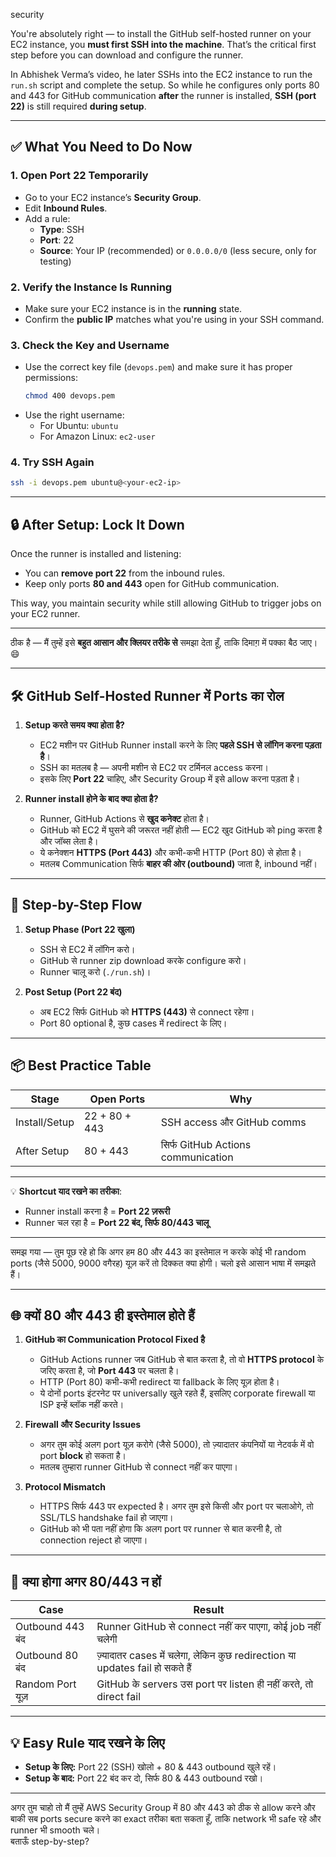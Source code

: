 security 


You're absolutely right — to install the GitHub self-hosted runner on your EC2 instance, you **must first SSH into the machine**. That’s the critical first step before you can download and configure the runner.

In Abhishek Verma’s video, he later SSHs into the EC2 instance to run the `run.sh` script and complete the setup. So while he configures only ports 80 and 443 for GitHub communication **after** the runner is installed, **SSH (port 22)** is still required **during setup**.

---

## ✅ What You Need to Do Now

### 1. **Open Port 22 Temporarily**
- Go to your EC2 instance’s **Security Group**.
- Edit **Inbound Rules**.
- Add a rule:
  - **Type**: SSH
  - **Port**: 22
  - **Source**: Your IP (recommended) or `0.0.0.0/0` (less secure, only for testing)

### 2. **Verify the Instance Is Running**
- Make sure your EC2 instance is in the **running** state.
- Confirm the **public IP** matches what you're using in your SSH command.

### 3. **Check the Key and Username**
- Use the correct key file (`devops.pem`) and make sure it has proper permissions:
  ```bash
  chmod 400 devops.pem
  ```
- Use the right username:
  - For Ubuntu: `ubuntu`
  - For Amazon Linux: `ec2-user`

### 4. **Try SSH Again**
```bash
ssh -i devops.pem ubuntu@<your-ec2-ip>
```

---

## 🔒 After Setup: Lock It Down

Once the runner is installed and listening:
- You can **remove port 22** from the inbound rules.
- Keep only ports **80 and 443** open for GitHub communication.

This way, you maintain security while still allowing GitHub to trigger jobs on your EC2 runner.

---

ठीक है — मैं तुम्हें इसे **बहुत आसान और क्लियर तरीके से** समझा देता हूँ, ताकि दिमाग़ में पक्का बैठ जाए। 😄

---

## 🛠 GitHub Self-Hosted Runner में Ports का रोल

1. **Setup करते समय क्या होता है?**  
   - EC2 मशीन पर GitHub Runner install करने के लिए **पहले SSH से लॉगिन करना पड़ता है**।  
   - SSH का मतलब है — अपनी मशीन से EC2 पर टर्मिनल access करना।  
   - इसके लिए **Port 22** चाहिए, और Security Group में इसे allow करना पड़ता है।

2. **Runner install होने के बाद क्या होता है?**  
   - Runner, GitHub Actions से **खुद कनेक्ट** होता है।  
   - GitHub को EC2 में घुसने की जरूरत नहीं होती — EC2 खुद GitHub को ping करता है और जॉब्स लेता है।  
   - ये कनेक्शन **HTTPS (Port 443)** और कभी-कभी HTTP (Port 80) से होता है।  
   - मतलब Communication सिर्फ **बाहर की ओर (outbound)** जाता है, inbound नहीं।

---

## 🔄 Step-by-Step Flow

1. **Setup Phase (Port 22 खुला)**
   - SSH से EC2 में लॉगिन करो।  
   - GitHub से runner zip download करके configure करो।  
   - Runner चालू करो (`./run.sh`)।

2. **Post Setup (Port 22 बंद)**
   - अब EC2 सिर्फ GitHub को **HTTPS (443)** से connect रहेगा।  
   - Port 80 optional है, कुछ cases में redirect के लिए।

---

## 📦 Best Practice Table

| Stage            | Open Ports | Why |
|------------------|-----------|-----|
| Install/Setup    | 22 + 80 + 443 | SSH access और GitHub comms |
| After Setup      | 80 + 443  | सिर्फ GitHub Actions communication |

---

💡 **Shortcut याद रखने का तरीका**:  
- Runner install करना है = **Port 22 ज़रूरी**  
- Runner चल रहा है = **Port 22 बंद, सिर्फ 80/443 चालू**

---

समझ गया — तुम पूछ रहे हो कि अगर हम 80 और 443 का इस्तेमाल न करके कोई भी random ports (जैसे 5000, 9000 वगैरह) यूज़ करें तो दिक्कत क्या होगी। चलो इसे आसान भाषा में समझते हैं।  

---

## 🌐 क्यों 80 और 443 ही इस्तेमाल होते हैं  

1. **GitHub का Communication Protocol Fixed है**  
   - GitHub Actions runner जब GitHub से बात करता है, तो वो **HTTPS protocol** के जरिए करता है, जो **Port 443** पर चलता है।  
   - HTTP (Port 80) कभी-कभी redirect या fallback के लिए यूज़ होता है।  
   - ये दोनों ports इंटरनेट पर universally खुले रहते हैं, इसलिए corporate firewall या ISP इन्हें ब्लॉक नहीं करते।  

2. **Firewall और Security Issues**  
   - अगर तुम कोई अलग port यूज़ करोगे (जैसे 5000), तो ज़्यादातर कंपनियों या नेटवर्क में वो port **block** हो सकता है।  
   - मतलब तुम्हारा runner GitHub से connect नहीं कर पाएगा।  

3. **Protocol Mismatch**  
   - HTTPS सिर्फ 443 पर expected है। अगर तुम इसे किसी और port पर चलाओगे, तो SSL/TLS handshake fail हो जाएगा।  
   - GitHub को भी पता नहीं होगा कि अलग port पर runner से बात करनी है, तो connection reject हो जाएगा।  

---

## 🔄 क्या होगा अगर 80/443 न हों  

| Case | Result |
|------|--------|
| Outbound 443 बंद | Runner GitHub से connect नहीं कर पाएगा, कोई job नहीं चलेगी |
| Outbound 80 बंद  | ज़्यादातर cases में चलेगा, लेकिन कुछ redirection या updates fail हो सकते हैं |
| Random Port यूज़ | GitHub के servers उस port पर listen ही नहीं करते, तो direct fail |

---

## 💡 Easy Rule याद रखने के लिए  
- **Setup के लिए:** Port 22 (SSH) खोलो + 80 & 443 outbound खुले रहें।  
- **Setup के बाद:** Port 22 बंद कर दो, सिर्फ 80 & 443 outbound रखो।  

---

अगर तुम चाहो तो मैं तुम्हें AWS Security Group में 80 और 443 को ठीक से allow करने और बाकी सब ports secure करने का exact तरीका बता सकता हूँ, ताकि network भी safe रहे और runner भी smooth चले।  
बताऊँ step-by-step?
